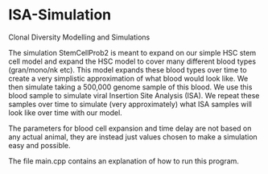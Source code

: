 # ISA-Simulation
Clonal Diversity Modelling and Simulations

The simulation StemCellProb2 is meant to expand on our simple HSC stem cell model
and expand the HSC model to cover many different blood types (gran/mono/nk etc).
This model expands these blood types over time to create a very simplistic approximation
of what blood would look like. We then simulate taking a 500,000 genome sample of this blood.
We use this blood sample to simulate viral Insertion Site Analysis (ISA). We repeat these samples
over time to simulate (very approximately) what ISA samples will look like over time with our model.

The parameters for blood cell expansion and time delay are not based on any actual animal, they are instead
just values chosen to make a simulation easy and possible.

The file main.cpp contains an explanation of how to run this program.
